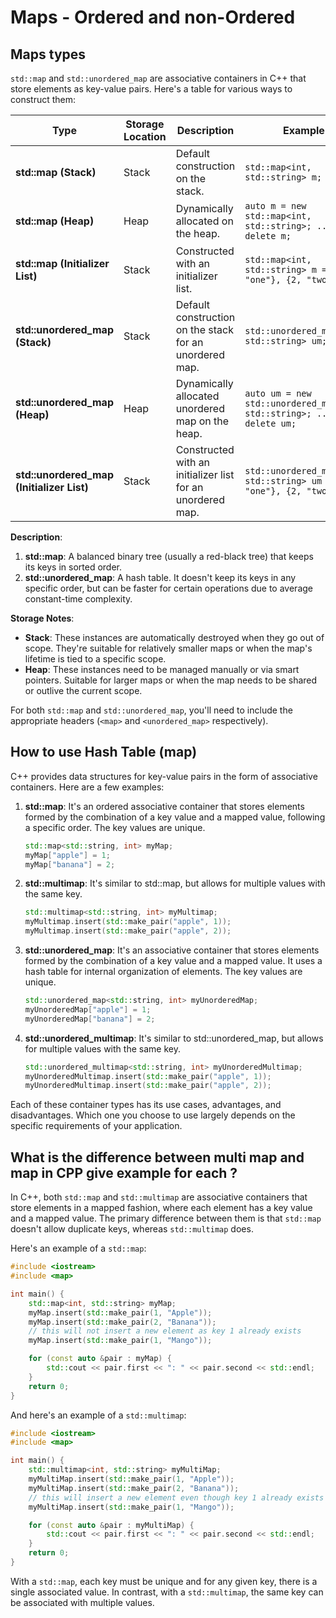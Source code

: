 # Maps - Ordered and non-Ordered

## Maps types

`std::map` and `std::unordered_map` are associative containers in C++ that store elements as key-value pairs. Here's a table for various ways to construct them:

| **Type**                                  | **Storage Location** | **Description**                                            | **Example**                                                           |
| ----------------------------------------- | -------------------- | ---------------------------------------------------------- | --------------------------------------------------------------------- |
| **std::map (Stack)**                      | Stack                | Default construction on the stack.                         | `std::map<int, std::string> m;`                                       |
| **std::map (Heap)**                       | Heap                 | Dynamically allocated on the heap.                         | `auto m = new std::map<int, std::string>; ... delete m;`              |
| **std::map (Initializer List)**           | Stack                | Constructed with an initializer list.                      | `std::map<int, std::string> m = {{1, "one"}, {2, "two"}};`            |
| **std::unordered_map (Stack)**            | Stack                | Default construction on the stack for an unordered map.    | `std::unordered_map<int, std::string> um;`                            |
| **std::unordered_map (Heap)**             | Heap                 | Dynamically allocated unordered map on the heap.           | `auto um = new std::unordered_map<int, std::string>; ... delete um;`  |
| **std::unordered_map (Initializer List)** | Stack                | Constructed with an initializer list for an unordered map. | `std::unordered_map<int, std::string> um = {{1, "one"}, {2, "two"}};` |

**Description**:

1. **std::map**: A balanced binary tree (usually a red-black tree) that keeps
   its keys in sorted order.
2. **std::unordered_map**: A hash table. It doesn't keep its keys in any
   specific order, but can be faster for certain operations due to average
   constant-time complexity.

**Storage Notes**:

- **Stack**: These instances are automatically destroyed when they go out of
  scope. They're suitable for relatively smaller maps or when the map's lifetime
  is tied to a specific scope.
- **Heap**: These instances need to be managed manually or via smart pointers.
  Suitable for larger maps or when the map needs to be shared or outlive the
  current scope.

For both `std::map` and `std::unordered_map`, you'll need to include the appropriate headers (`<map>` and `<unordered_map>` respectively).

## How to use Hash Table (map)

C++ provides data structures for key-value pairs in the form of associative
containers. Here are a few examples:

1. **std::map**: It's an ordered associative container that stores elements
   formed by the combination of a key value and a mapped value, following a
   specific order. The key values are unique.

   ```cpp
   std::map<std::string, int> myMap;
   myMap["apple"] = 1;
   myMap["banana"] = 2;
   ```

2. **std::multimap**: It's similar to std::map, but allows for multiple values
   with the same key.

   ```cpp
   std::multimap<std::string, int> myMultimap;
   myMultimap.insert(std::make_pair("apple", 1));
   myMultimap.insert(std::make_pair("apple", 2));
   ```

3. **std::unordered_map**: It's an associative container that stores elements
   formed by the combination of a key value and a mapped value. It uses a hash
   table for internal organization of elements. The key values are unique.

   ```cpp
   std::unordered_map<std::string, int> myUnorderedMap;
   myUnorderedMap["apple"] = 1;
   myUnorderedMap["banana"] = 2;
   ```

4. **std::unordered_multimap**: It's similar to std::unordered_map, but allows
   for multiple values with the same key.

   ```cpp
   std::unordered_multimap<std::string, int> myUnorderedMultimap;
   myUnorderedMultimap.insert(std::make_pair("apple", 1));
   myUnorderedMultimap.insert(std::make_pair("apple", 2));
   ```

Each of these container types has its use cases, advantages, and disadvantages.
Which one you choose to use largely depends on the specific requirements of
your application.

## What is the difference between multi map and map in CPP give example for each ?

In C++, both `std::map` and `std::multimap` are associative containers that
store elements in a mapped fashion, where each element has a key value and a
mapped value. The primary difference between them is that `std::map` doesn't
allow duplicate keys, whereas `std::multimap` does.

Here's an example of a `std::map`:

```cpp
#include <iostream>
#include <map>

int main() {
    std::map<int, std::string> myMap;
    myMap.insert(std::make_pair(1, "Apple"));
    myMap.insert(std::make_pair(2, "Banana"));
    // this will not insert a new element as key 1 already exists
    myMap.insert(std::make_pair(1, "Mango"));

    for (const auto &pair : myMap) {
        std::cout << pair.first << ": " << pair.second << std::endl;
    }
    return 0;
}
```

And here's an example of a `std::multimap`:

```cpp
#include <iostream>
#include <map>

int main() {
    std::multimap<int, std::string> myMultiMap;
    myMultiMap.insert(std::make_pair(1, "Apple"));
    myMultiMap.insert(std::make_pair(2, "Banana"));
    // this will insert a new element even though key 1 already exists
    myMultiMap.insert(std::make_pair(1, "Mango"));

    for (const auto &pair : myMultiMap) {
        std::cout << pair.first << ": " << pair.second << std::endl;
    }
    return 0;
}
```

With a `std::map`, each key must be unique and for any given key, there is a
single associated value. In contrast, with a `std::multimap`, the same key can
be associated with multiple values.
